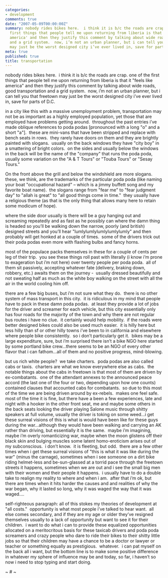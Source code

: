 ```yaml
---
categories:
- development
comments: true
date: "2007-05-09T00:00:00Z"
summary: nobody rides bikes here.  i think it is b/c the roads are crap. one of the
  first things that people tell me upon returning from liberia is that it 'feels like
  america' and then they justify this comment by talking about wide roads, good transportation
  and a grid system.  now, i’m not an urban planner, but i can tell you that freetown
  may just be the worst designed city i’ve ever lived in, save for parts of D.C. 
meta: true
published: true
title: transportation
---
```


nobody rides bikes here.  i think it is b/c the roads are crap. one of the first things that people tell me upon returning from liberia is that it "feels like america" and then they justify this comment by talking about wide roads, good transportation and a grid system.  now, i’m not an urban planner, but i can tell you that freetown may just be the worst designed city i’ve ever lived in, save for parts of D.C.  

in a city like this with a massive unemployment problem, transportation may not be as important as a highly employed population, yet those that are employed have problems getting around.  throughout the past entries i’ve made oblique references to poda podas [pronounced with a long "o" and a short "a"].  these are mini-vans that have been stripped and replace with bench seats in rows.  they rarely have doors on them and they are brightly painted with slogans.  usually on the back windows they have "city boy" in a smattering of bright colors.  on the sides and usually below the windows in the back will be the name of the "company" that runs the poda poda, usually some variation on the "A & T Tours" or "Touba Tours" or "Sesay Tours."  

On the front above the grill and below the windshield are more slogans.  these, we think, are the trademarks of the particular poda poda (like naming your boat "occupational hazard" – which is a jimmy buffett song and my favorite boat name).  the slogans range from "fear me" to "fear judgment day" to "allah is great" to "all good things come in time."  they usually have a religious theme (as that is the only thing that allows many here to retain some modicum of hope).  

where the side door usually is there will be a guy hanging out and screaming repeatedly and as fast as he possibly can where the damn thing is headed so you’ll be walking down the narrow, poorly (and british) designed streets and you’ll hear "lumlylumlylumlylumlylumly" and then probably will get honked at a couple of times.  some of the drivers trick out their poda podas even more with flashing bulbs and fancy horns.  

most of the populace packs themselves in these for a couple of cents per leg of their trip.  you see these things roll past with literally (i know i’m prone to exageration but i’m not here) over twenty people per poda poda.  all of them sit passively, accepting whatever fate (delivery, braking down, robbery, etc.) awaits them on the journey -  usually dressed beautifully and not sweating half as much as the white boy walking on the street with all the air in the world cooling him off.  

there are a few big buses, but i’m not sure what they do.  there is no other system of mass transport in this city.  it is ridiculous in my mind that people have to pack in these damn poda podas.  at least they provide a lot of jobs for the driver and screamer for each vehicle, but this city essentially only has four roads for the majority of the town and why there are not regular bus routes i have no clue.  it certainly would help mobility.  if the roads were better designed bikes could also be used much easier.  it is hilly here but less hilly than sf or other hilly towns i’ve been to in california and elsewhere where people bike consistently.  so i don’t particularly get it.  bikes may be a large expenditure, sure, but i’m surprised there isn’t a bike NGO here started by some portland bike crew…there seems to be an NGO of every other flavor that i can fathom…all of them and no positive progress, mind-blowing.

but us rich white people?  we take charters.  poda podas are also called cabs or taxis.  charters are what we know everywhere else as cabs.  the notable things about the cabs in freetown is that most of them are driven by ex-combatants.  one of the attendant annexes to the announced peace accord (the last one of the four or two, depending upon how one counts) contained clauses that accounted cabs for combatants.  so due to this most of the time we are being driven around by ex-rebels.  makes one feel safe.  most of the time it is fine, but there have a been a few experiences, late and night with a hooker in the other front seat, me and maybe some others in the back seats looking the driver playing Salone music through shitty speakers at full volume, usually the driver is toking on some weed…i get these surreal visions of this is what is would have been like for these guys during the war…although they would have been walking and carrying an AK rather than driving, but essentially it is the same.  maybe i’m imagining, maybe i’m overly romanticizing war, maybe when the moon glistens off their black skin and bulging muscles some latent homo-eroticism arises out of my subconscious.  i don’t know.  it is fleeting, but odd.  there are a few other times when i get these surreal visions of "this is what it was like during the war" (minus the carnage), sometimes when i see someone on a dirt bike riding helmet-less and be-sun-glassed at a torrid pace through the freetown streets it happens, sometimes when we are out and i see the small big men with their women and their people it happens.  i usually have to do a double take to realign my reality to where and when i am.  after that i’m ok, but there are times when it hits harder the causes and and realities of why the war began, why it lasted so long, why it was waged the way that it was waged….

self-righteous paragraph: all of this stokes my theories of development at "all costs."  opportunity is what most people i’ve talked to hear want.  all else comes secondary, and if they are my age or older they’ve resigned themselves usually to a lack of opportunity but want to see it for their children.  i want to do what i can to provide these equalized opportunities allocated on a meritocritous basis for these taxicab drivers and poda poda screamers and crazy people who dare to ride their bikes to their shitty little jobs so that their children may have a chance to be a doctor or lawyer or teacher or something equally as prestigious.  whatever.  i can pat myself on the back all i want, but the bottom line is to make some positive difference in whatever my sphere of influence may be and today, so far, i haven’t so now i need to stop typing and start doing.

~ # ~